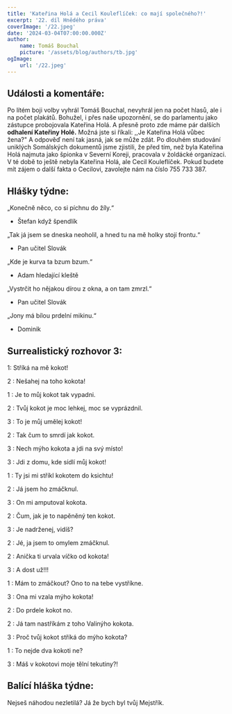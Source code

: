 ```yaml
---
title: 'Kateřina Holá a Cecil Kouleflíček: co mají společného?!'
excerpt: '22. díl Hnědého práva'
coverImage: '/22.jpeg'
date: '2024-03-04T07:00:00.000Z'
author:
    name: Tomáš Bouchal
    picture: '/assets/blog/authors/tb.jpg'
ogImage:
    url: '/22.jpeg'
---
```

## **Události a komentáře:**

Po lítém boji volby vyhrál Tomáš Bouchal, nevyhrál jen na počet hlasů, ale i
na počet plakátů. Bohužel, i přes naše upozornění, se do parlamentu jako
zástupce probojovala Kateřina Holá.
A přesně proto zde máme pár dalších **odhalení Kateřiny Holé.** Možná jste
si říkali: ,,Je Kateřina Holá vůbec žena?" A odpověď není tak jasná, jak se
může zdát. Po dlouhém studování uniklých Somálských dokumentů jsme
zjistili, že před tím, než byla Kateřina Holá najmuta jako špionka v Severní
Koreji, pracovala v žoldácké organizaci. V té době to ještě nebyla Kateřina
Holá, ale Cecil Kouleflíček.
Pokud budete mít zájem o další fakta o Cecilovi, zavolejte nám na číslo 755
733 387.

## **Hlášky týdne:**

„Konečně něco, co si píchnu do žíly.“

- Štefan když špendlík

„Tak já jsem se dneska neoholil, a hned tu na mě holky stojí frontu.“

- Pan učitel Slovák

„Kde je kurva ta bzum bzum.“

- Adam hledající kleště

„Vystrčit ho nějakou dírou z okna, a on tam zmrzl.“

- Pan učitel Slovák

„Jony má bílou prdelní mikinu.“

- Dominik


## **Surrealistický rozhovor 3:**

1: Stříká na mě kokot!

2 : Nešahej na toho kokota!

1 : Je to můj kokot tak vypadni.

2 : Tvůj kokot je moc lehkej, moc se vyprázdnil.

3 : To je můj umělej kokot!

2 : Tak čum to smrdí jak kokot.

3 : Nech mýho kokota a jdi na svý místo!

3 : Jdi z domu, kde sídlí můj kokot!

1 : Ty jsi mi stříkl kokotem do ksichtu!

2 : Já jsem ho zmáčknul.

3 : On mi amputoval kokota.

2 : Čum, jak je to napěněný ten kokot.

3 : Je nadrženej, vidíš?

2 : Jé, ja jsem to omylem zmáčknul.

2 : Anička ti urvala víčko od kokota!

3 : A dost už!!!

1 : Mám to zmáčkout? Ono to na tebe vystříkne.

3 : Ona mi vzala mýho kokota!

2 : Do prdele kokot no.

2 : Já tam nastříkám z toho Valinýho kokota.

3 : Proč tvůj kokot stříká do mýho kokota?

1 : To nejde dva kokoti ne?

3 : Máš v kokotovi moje tělní tekutiny?!

## **Balící hláška týdne:**

Nejseš náhodou nezletilá? Já že bych byl tvůj Mejstřík.